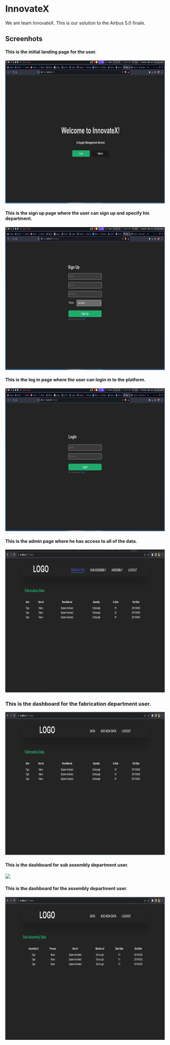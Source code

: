 # InnovateX

We are team InnovateX. This is our solution to the Airbus 5.0 finale. 

## Screenhots

#### This is the initial landing page for the user.

<img src="https://github.com/dhananjaya-b/aerothon_5.0/blob/master/screenshots/welcome.png?raw=true" height="450px"/>

#### This is the sign up page where the user can sign up and specify his department.

<img src="https://github.com/dhananjaya-b/aerothon_5.0/blob/master/screenshots/signup.png?raw=true" height="450px"/>

#### This is the log in page where the user can login in to the platform.

<img src="https://github.com/dhananjaya-b/aerothon_5.0/blob/master/screenshots/login.png?raw=true" height="450px"/>

#### This is the admin page where he has access to all of the data.

<img src="https://github.com/dhananjaya-b/aerothon_5.0/blob/master/screenshots/admin_home.png?raw=true" height="450px"/>

### This is the dashboard for the fabrication department user.

<img src="https://github.com/dhananjaya-b/aerothon_5.0/blob/master/screenshots/fab_home.png?raw=true" height="450px"/>

#### This is the dashboard for sub assembly department user.

<img src="https://github.com/dhananjaya-b/aerothon_5.0/blob/master/screenshots/sub_asb_home.png.png?raw=true" height="450px"/>

#### This is the dashboard for the assembly department user.
<img src="https://github.com/dhananjaya-b/aerothon_5.0/blob/master/screenshots/sub_home.png?raw=true" height="450px"/>
